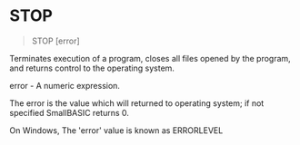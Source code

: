 # STOP

> STOP [error]

Terminates execution of a program, closes all files opened by the program, and returns control to the operating system.

error - A numeric expression.

The error is the value which will returned to operating system; if not specified SmallBASIC returns 0.

On Windows, The 'error' value is known as ERRORLEVEL

